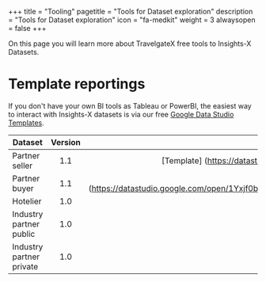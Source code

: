 +++
title = "Tooling"
pagetitle = "Tools for Dataset exploration"
description = "Tools for Dataset exploration"
icon = "fa-medkit"
weight = 3
alwaysopen = false
+++

On this page you will learn more about TravelgateX free tools to Insights-X Datasets.


# Template reportings

If you don't have your own BI tools as Tableau or PowerBI, the easiest way to interact with Insights-X datasets is via our free [Google Data Studio Templates](https://datastudio.google.com/u/0/navigation/reporting). 


| Dataset          | Version          | GDS Template  |
| -------------    |:----------------:| -----------:  |
| Partner seller    | 1.1             |    [Template] (https://datastudio.google.com/s/nAuiuI9_l1M)  |
| Partner buyer   | 1.1              |   [Template] (https://datastudio.google.com/open/1Yxjf0b5Krk47hA_O3IF8Kgd9lshe6lQY)           |
| Hotelier         | 1.0              |               |
| Industry partner public | 1.0       |      [Example of premium reports](https://blog.travelgatex.com/wp-content/uploads/2019/10/SEA_Travel_Insights_TGX-1.pdf)         |
| Industry partner private | 1.0      |               |

